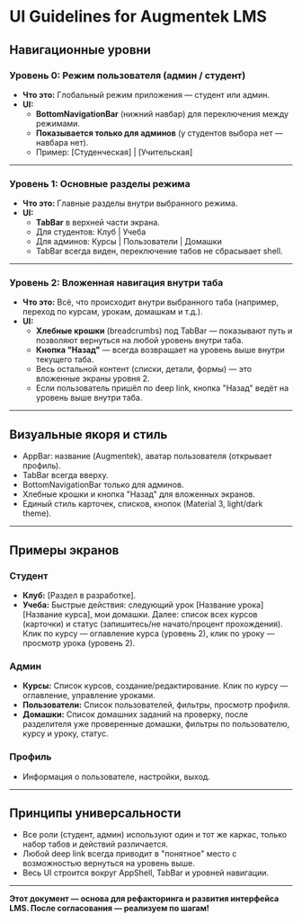# UI Guidelines for Augmentek LMS

## Навигационные уровни

### Уровень 0: Режим пользователя (админ / студент)
- **Что это:** Глобальный режим приложения — студент или админ.
- **UI:**
  - **BottomNavigationBar** (нижний навбар) для переключения между режимами.
  - **Показывается только для админов** (у студентов выбора нет — навбара нет).
  - Пример: [Студенческая] | [Учительская]

---

### Уровень 1: Основные разделы режима
- **Что это:** Главные разделы внутри выбранного режима.
- **UI:**
  - **TabBar** в верхней части экрана.
  - Для студентов: Клуб | Учеба
  - Для админов: Курсы | Пользователи | Домашки
  - TabBar всегда виден, переключение табов не сбрасывает shell.

---

### Уровень 2: Вложенная навигация внутри таба
- **Что это:** Всё, что происходит внутри выбранного таба (например, переход по курсам, урокам, домашкам и т.д.).
- **UI:**
  - **Хлебные крошки** (breadcrumbs) под TabBar — показывают путь и позволяют вернуться на любой уровень внутри таба.
  - **Кнопка "Назад"** — всегда возвращает на уровень выше внутри текущего таба.
  - Весь остальной контент (списки, детали, формы) — это вложенные экраны уровня 2.
  - Если пользователь пришёл по deep link, кнопка "Назад" ведёт на уровень выше внутри таба.

---

## Визуальные якоря и стиль
- AppBar: название (Augmentek), аватар пользователя (открывает профиль).
- TabBar всегда вверху.
- BottomNavigationBar только для админов.
- Хлебные крошки и кнопка "Назад" для вложенных экранов.
- Единый стиль карточек, списков, кнопок (Material 3, light/dark theme).
---

## Примеры экранов

### Студент
- **Клуб:** [Раздел в разработке].
- **Учеба:** Быстрые действия: следующий урок [Название урока] [Название курса], мои домашки. Далее: список всех курсов (карточки) и статус (запишитесь/не начато/процент прохождения). Клик по курсу — оглавление курса (уровень 2), клик по уроку — просмотр урока (уровень 2).

### Админ
- **Курсы:** Список курсов, создание/редактирование. Клик по курсу — оглавление, управление уроками.
- **Пользователи:** Список пользователей, фильтры, просмотр профиля.
- **Домашки:** Список домашних заданий на проверку, после разделителя уже проверенные домашки, фильтры по пользователю, курсу и уроку, статус.

### Профиль
- Информация о пользователе, настройки, выход.

---


## Принципы универсальности
- Все роли (студент, админ) используют один и тот же каркас, только набор табов и действий различается.
- Любой deep link всегда приводит в "понятное" место с возможностью вернуться на уровень выше.
- Весь UI строится вокруг AppShell, TabBar и уровней навигации.

---

**Этот документ — основа для рефакторинга и развития интерфейса LMS. После согласования — реализуем по шагам!** 